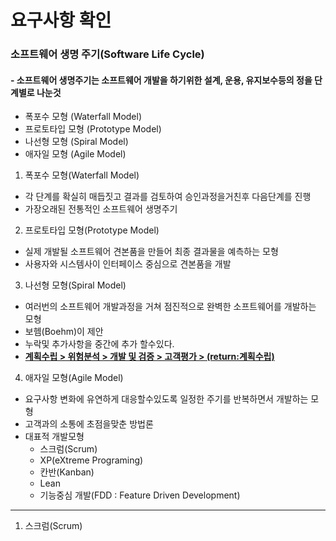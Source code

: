 # 요구사항 확인

### 소프트웨어 생명 주기(Software Life Cycle) 
#### - 소프트웨어 생명주기는 소프트웨어 개발을 하기위한 설계, 운용, 유지보수등의 정을 단계별로 나눈것 
- 폭포수 모형 (Waterfall Model)
- 프로토타입 모형 (Prototype Model)
- 나선형 모형 (Spiral Model)
- 애자일 모형 (Agile Model)

1. 폭포수 모형(Waterfall Model)
- 각 단계를 확실히 매듭짓고 결과를 검토하여 승인과정을거친후 다음단계를 진행 
- 가장오래된 전통적인 소프트웨어 생명주기

2. 프로토타입 모형(Prototype Model)
- 실제 개발될 소프트웨어 견본품을 만들어 최종 결과물을 예측하는 모형
- 사용자와 시스템사이 인터페이스 중심으로 견본품을 개발

3. 나선형 모형(Spiral Model)
- 여러번의 소프트웨어 개발과정을 거쳐 점진적으로 완벽한 소프트웨어를 개발하는 모형
- 보헴(Boehm)이 제안
- 누락및 추가사항을 중간에 추가 할수있다.
- <U>**계획수립 > 위험분석 > 개발 및 검증 > 고객평가 > (return:계획수립)**</U>

4. 애자일 모형(Agile Model)
- 요구사항 변화에 유연하게 대응할수있도록 일정한 주기를 반복하면서 개발하는 모형
- 고객과의 소통에 초점을맞춘 방법론
- 대표적 개발모형
  * 스크럼(Scrum)
  * XP(eXtreme Programing)
  * 칸반(Kanban)
  * Lean
  * 기능중심 개발(FDD : Feature Driven Development)
- - -
1. 스크럼(Scrum)


